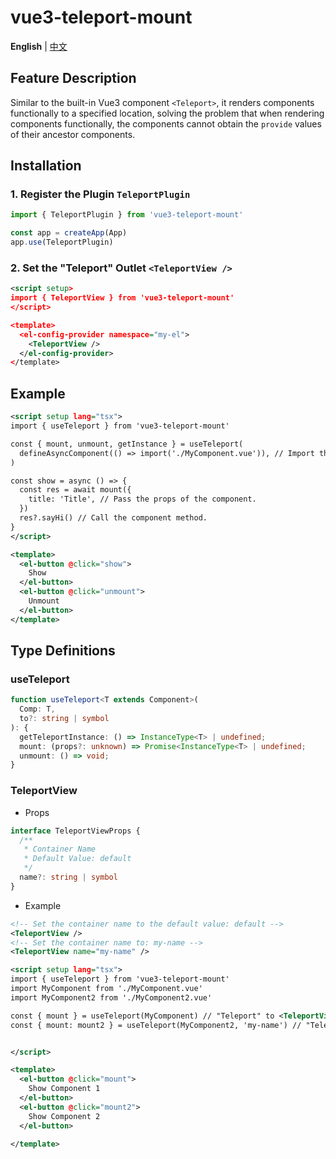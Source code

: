 # vue3-teleport-mount

**English** | [中文](https://github.com/Planck-Ho/vue3-teleport-mount/blob/main/README.zh-CN.md)

## Feature Description

Similar to the built-in Vue3 component `<Teleport>`, it renders components functionally to a specified location, solving the problem that when rendering components functionally, the components cannot obtain the `provide` values of their ancestor components.

## Installation

### 1. Register the Plugin `TeleportPlugin`

```ts
import { TeleportPlugin } from 'vue3-teleport-mount'

const app = createApp(App)
app.use(TeleportPlugin)
```

### 2. Set the "Teleport" Outlet `<TeleportView />`

```xml
<script setup>
import { TeleportView } from 'vue3-teleport-mount'
</script>

<template>
  <el-config-provider namespace="my-el">
    <TeleportView />
  </el-config-provider>
</template>
```

## Example

```xml
<script setup lang="tsx">
import { useTeleport } from 'vue3-teleport-mount'

const { mount, unmount, getInstance } = useTeleport(
  defineAsyncComponent(() => import('./MyComponent.vue')), // Import the component via defineAsyncComponent to optimize performance.
)

const show = async () => {
  const res = await mount({
    title: 'Title', // Pass the props of the component.
  })
  res?.sayHi() // Call the component method.
}
</script>

<template>
  <el-button @click="show">
    Show
  </el-button>
  <el-button @click="unmount">
    Unmount
  </el-button>
</template>
```

## Type Definitions

### useTeleport

```ts
function useTeleport<T extends Component>(
  Comp: T,
  to?: string | symbol
): {
  getTeleportInstance: () => InstanceType<T> | undefined;
  mount: (props?: unknown) => Promise<InstanceType<T> | undefined;
  unmount: () => void;
}
```

### TeleportView

- Props

```ts
interface TeleportViewProps {
  /**
   * Container Name
   * Default Value: default
   */
  name?: string | symbol
}
```

- Example

```xml
<!-- Set the container name to the default value: default -->
<TeleportView />
<!-- Set the container name to: my-name -->
<TeleportView name="my-name" />
```

```xml
<script setup lang="tsx">
import { useTeleport } from 'vue3-teleport-mount'
import MyComponent from './MyComponent.vue'
import MyComponent2 from './MyComponent2.vue'

const { mount } = useTeleport(MyComponent) // "Teleport" to <TeleportView/>
const { mount: mount2 } = useTeleport(MyComponent2, 'my-name') // "Teleport" to <TeleportView name="my-name" />


</script>

<template>
  <el-button @click="mount">
    Show Component 1
  </el-button>
  <el-button @click="mount2">
    Show Component 2
  </el-button>

</template>
```
